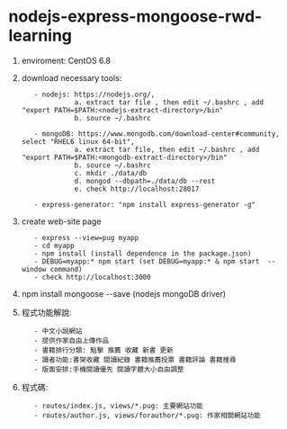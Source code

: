 # nodejs-express-mongoose-rwd-learning

1. enviroment: CentOS 6.8

2. download necessary tools:

          - nodejs: https://nodejs.org/, 
                    a. extract tar file , then edit ~/.bashrc , add  "export PATH=$PATH:<nodejs-extract-directory>/bin"
                    b. source ~/.bashrc
      
          - mongoDB: https://www.mongodb.com/download-center#community, select "RHEL6 linux 64-bit", 
                    a. extract tar file, then edit ~/.bashrc , add  "export PATH=$PATH:<mongodb-extract-directory>/bin"
                    b. source ~/.bashrc
                    c. mkdir ./data/db
                    d. mongod --dbpath=./data/db --rest
                    e. check http://localhost:28017
      
          - express-generator: "npm install express-generator -g"

3. create web-site page

          - express --view=pug myapp
          - cd myapp
          - npm install (install dependence in the package.json)
          - DEBUG=myapp:* npm start (set DEBUG=myapp:* & npm start  -- window command)
          - check http://localhost:3000
  
4. npm install mongoose --save (nodejs mongoDB driver)  

5. 程式功能解說:

          - 中文小說網站 
          - 提供作家自由上傳作品 
          - 書籍排行分類: 點擊 推薦 收藏 新書 更新 
          - 讀者功能:書架收藏 閱讀紀錄 書籍推薦投票 書籍評論 書籍搜尋
          - 版面安排:手機閱讀優先 閱讀字體大小自由調整 

6. 程式碼:

          - routes/index.js, views/*.pug: 主要網站功能
          - routes/author.js, views/forauthor/*.pug: 作家相關網站功能
          
